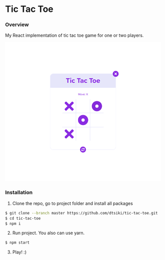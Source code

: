 # Tic Tac Toe
### Overview
My React implementation of tic tac toe game for one or two players.

![alt text](https://raw.githubusercontent.com/dtsiki/tic-tac-toe/master/preview/05-game.png "Tic Tac Toe board")

### Installation
1. Clone the repo, go to project folder and install all packages
```sh
$ git clone --branch master https://github.com/dtsiki/tic-tac-toe.git
$ cd tic-tac-toe
$ npm i
```
2. Run project. You also can use yarn.
```sh
$ npm start
```

3. Play! :)